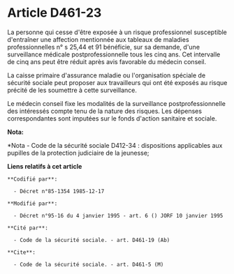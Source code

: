 # Article D461-23

La personne qui cesse d'être exposée à un risque professionnel susceptible d'entraîner une affection mentionnée aux tableaux
de maladies professionnelles n° s 25,44    et 91 bénéficie, sur sa demande, d'une surveillance médicale postprofessionnelle
tous les cinq ans. Cet intervalle de cinq ans peut être réduit après avis favorable du médecin conseil. 

La caisse primaire d'assurance maladie ou l'organisation spéciale de sécurité sociale peut proposer aux travailleurs qui ont
été exposés au risque précité de les soumettre à cette surveillance. 

Le médecin conseil fixe les modalités de la surveillance postprofessionnelle des intéressés compte tenu de la nature des
risques. Les dépenses correspondantes sont imputées sur le fonds d'action sanitaire et sociale.

**Nota:**

*Nota - Code de la sécurité sociale D412-34 : dispositions applicables aux pupilles de la protection judiciaire de la
jeunesse;

**Liens relatifs à cet article**

	**Codifié par**:

	  - Décret n°85-1354 1985-12-17

	**Modifié par**:

	  - Décret n°95-16 du 4 janvier 1995 - art. 6 () JORF 10 janvier 1995

	**Cité par**:

	  - Code de la sécurité sociale. - art. D461-19 (Ab)

	**Cite**:

	  - Code de la sécurité sociale. - art. D461-5 (M)
